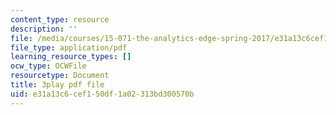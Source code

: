 ```yaml
---
content_type: resource
description: ''
file: /media/courses/15-071-the-analytics-edge-spring-2017/e31a13c6cef150df1a02313bd300570b_UQHz2U1ik9c.pdf
file_type: application/pdf
learning_resource_types: []
ocw_type: OCWFile
resourcetype: Document
title: 3play pdf file
uid: e31a13c6-cef1-50df-1a02-313bd300570b
---
```


